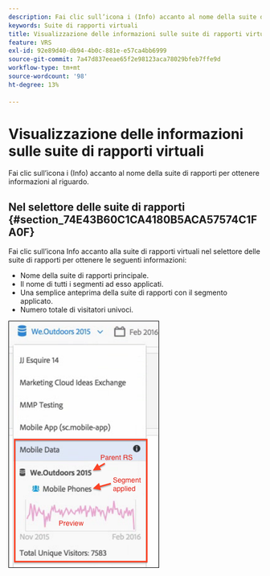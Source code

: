 ```yaml
---
description: Fai clic sull’icona i (Info) accanto al nome della suite di rapporti per ottenere informazioni al riguardo.
keywords: Suite di rapporti virtuali
title: Visualizzazione delle informazioni sulle suite di rapporti virtuali
feature: VRS
exl-id: 92e89d40-db94-4b0c-881e-e57ca4bb6999
source-git-commit: 7a47d837eeae65f2e98123aca78029bfeb7ffe9d
workflow-type: tm+mt
source-wordcount: '98'
ht-degree: 13%

---
```


# Visualizzazione delle informazioni sulle suite di rapporti virtuali

Fai clic sull’icona i (Info) accanto al nome della suite di rapporti per ottenere informazioni al riguardo.

## Nel selettore delle suite di rapporti {#section_74E43B60C1CA4180B5ACA57574C1FA0F}

Fai clic sull’icona Info accanto alla suite di rapporti virtuali nel selettore delle suite di rapporti per ottenere le seguenti informazioni:

* Nome della suite di rapporti principale.
* Il nome di tutti i segmenti ad esso applicati.
* Una semplice anteprima della suite di rapporti con il segmento applicato.
* Numero totale di visitatori univoci.

![](assets/vrs-info.png)
